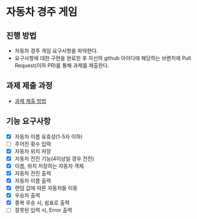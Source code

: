 # 자동차 경주 게임
## 진행 방법
* 자동차 경주 게임 요구사항을 파악한다.
* 요구사항에 대한 구현을 완료한 후 자신의 github 아이디에 해당하는 브랜치에 Pull Request(이하 PR)를 통해 과제를 제출한다.

## 과제 제출 과정
* [과제 제출 방법](https://github.com/next-step/nextstep-docs/tree/master/precourse)

## 기능 요구사항
- [x] 자동차 이름 유효성(1-5자 이하)
- [ ] 주어진 횟수 입력
- [x] 자동차 위치 저장 
- [x] 자동차 전진 기능(4이상일 경우 전진)
- [x] 이름, 위치 저장하는 자동차 객체
- [x] 자동차 전진 출력
- [x] 자동차 이름 출력
- [x] 랜덤 값에 따른 자동차들 이동
- [x] 우승자 출력
- [x] 중복 우승 시, 쉼표로 출력
- [ ] 잘못된 입력 시, Error 출력